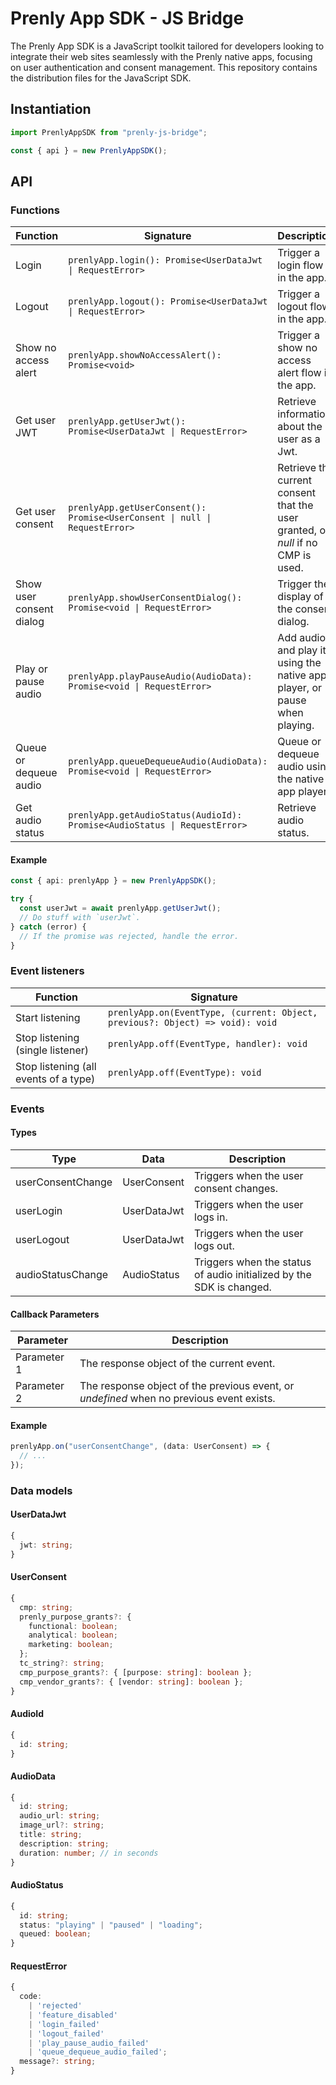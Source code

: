 # Prenly App SDK - JS Bridge

The Prenly App SDK is a JavaScript toolkit tailored for developers looking to integrate their web sites seamlessly with the Prenly native apps, focusing on user authentication and consent management. This repository contains the distribution files for the JavaScript SDK.

## Instantiation

```typescript
import PrenlyAppSDK from "prenly-js-bridge";

const { api } = new PrenlyAppSDK();
```

## API

### Functions

| Function                 | Signature                                                                  | Description                                                                      |
| ------------------------ | -------------------------------------------------------------------------- | -------------------------------------------------------------------------------- |
| Login                    | `prenlyApp.login(): Promise<UserDataJwt \| RequestError>`                  | Trigger a login flow in the app.                                                 |
| Logout                   | `prenlyApp.logout(): Promise<UserDataJwt \| RequestError>`                 | Trigger a logout flow in the app.                                                |
| Show no access alert     | `prenlyApp.showNoAccessAlert(): Promise<void>`                             | Trigger a show no access alert flow in the app.                                  |
| Get user JWT             | `prenlyApp.getUserJwt(): Promise<UserDataJwt \| RequestError>`             | Retrieve information about the user as a Jwt.                                    |
| Get user consent         | `prenlyApp.getUserConsent(): Promise<UserConsent \| null \| RequestError>` | Retrieve the current consent that the user granted, or _null_ if no CMP is used. |
| Show user consent dialog | `prenlyApp.showUserConsentDialog(): Promise<void \| RequestError>`         | Trigger the display of the consent dialog.                                       |
| Play or pause audio      | `prenlyApp.playPauseAudio(AudioData): Promise<void \| RequestError>`       | Add audio and play it using the native app player, or pause when playing.        |
| Queue or dequeue audio   | `prenlyApp.queueDequeueAudio(AudioData): Promise<void \| RequestError>`    | Queue or dequeue audio using the native app player.                              |
| Get audio status         | `prenlyApp.getAudioStatus(AudioId): Promise<AudioStatus \| RequestError>`  | Retrieve audio status.                                                           |

#### Example

```typescript
const { api: prenlyApp } = new PrenlyAppSDK();

try {
  const userJwt = await prenlyApp.getUserJwt();
  // Do stuff with `userJwt`.
} catch (error) {
  // If the promise was rejected, handle the error.
}
```

### Event listeners

| Function                              | Signature                                                                     |
| ------------------------------------- | ----------------------------------------------------------------------------- |
| Start listening                       | `prenlyApp.on(EventType, (current: Object, previous?: Object) => void): void` |
| Stop listening (single listener)      | `prenlyApp.off(EventType, handler): void`                                     |
| Stop listening (all events of a type) | `prenlyApp.off(EventType): void`                                              |

### Events

#### Types

| Type              | Data        | Description                                                          |
| ----------------- | ----------- | -------------------------------------------------------------------- |
| userConsentChange | UserConsent | Triggers when the user consent changes.                              |
| userLogin         | UserDataJwt | Triggers when the user logs in.                                      |
| userLogout        | UserDataJwt | Triggers when the user logs out.                                     |
| audioStatusChange | AudioStatus | Triggers when the status of audio initialized by the SDK is changed. |

#### Callback Parameters

| Parameter   | Description                                                                              |
| ----------- | ---------------------------------------------------------------------------------------- |
| Parameter 1 | The response object of the current event.                                                |
| Parameter 2 | The response object of the previous event, or _undefined_ when no previous event exists. |

#### Example

```typescript
prenlyApp.on("userConsentChange", (data: UserConsent) => {
  // ...
});
```

### Data models

#### UserDataJwt

```typescript
{
  jwt: string;
}
```

#### UserConsent

```typescript
{
  cmp: string;
  prenly_purpose_grants?: {
    functional: boolean;
    analytical: boolean;
    marketing: boolean;
  };
  tc_string?: string;
  cmp_purpose_grants?: { [purpose: string]: boolean };
  cmp_vendor_grants?: { [vendor: string]: boolean };
}
```

#### AudioId

```typescript
{
  id: string;
}
```

#### AudioData

```typescript
{
  id: string;
  audio_url: string;
  image_url?: string;
  title: string;
  description: string;
  duration: number; // in seconds
}
```

#### AudioStatus

```typescript
{
  id: string;
  status: "playing" | "paused" | "loading";
  queued: boolean;
}
```

#### RequestError

```typescript
{
  code:
    | 'rejected'
    | 'feature_disabled'
    | 'login_failed'
    | 'logout_failed'
    | 'play_pause_audio_failed'
    | 'queue_dequeue_audio_failed';
  message?: string;
}
```
